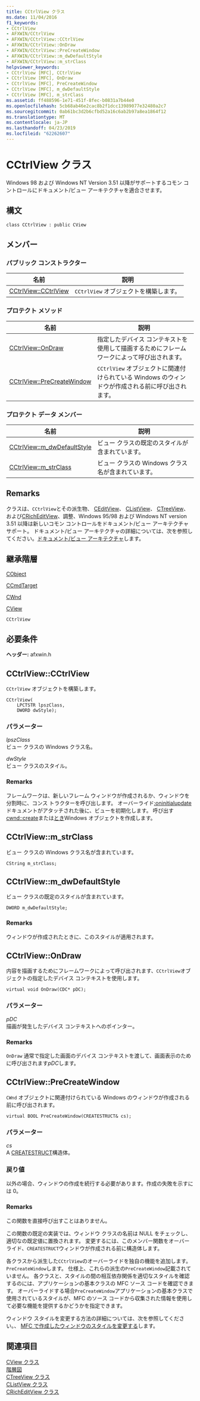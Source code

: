 ```yaml
---
title: CCtrlView クラス
ms.date: 11/04/2016
f1_keywords:
- CCtrlView
- AFXWIN/CCtrlView
- AFXWIN/CCtrlView::CCtrlView
- AFXWIN/CCtrlView::OnDraw
- AFXWIN/CCtrlView::PreCreateWindow
- AFXWIN/CCtrlView::m_dwDefaultStyle
- AFXWIN/CCtrlView::m_strClass
helpviewer_keywords:
- CCtrlView [MFC], CCtrlView
- CCtrlView [MFC], OnDraw
- CCtrlView [MFC], PreCreateWindow
- CCtrlView [MFC], m_dwDefaultStyle
- CCtrlView [MFC], m_strClass
ms.assetid: ff488596-1e71-451f-8fec-b0831a7b44e0
ms.openlocfilehash: 5cb68ab46e2cac8b2f1dcc13989077e32480a2c7
ms.sourcegitcommit: 0ab61bc3d2b6cfbd52a16c6ab2b97a8ea1864f12
ms.translationtype: MT
ms.contentlocale: ja-JP
ms.lasthandoff: 04/23/2019
ms.locfileid: "62262607"
---
```

# <a name="cctrlview-class"></a>CCtrlView クラス

Windows 98 および Windows NT Version 3.51 以降がサポートするコモン コントロールにドキュメント/ビュー アーキテクチャを適合させます。

## <a name="syntax"></a>構文

```
class CCtrlView : public CView
```

## <a name="members"></a>メンバー

### <a name="public-constructors"></a>パブリック コンストラクター

|名前|説明|
|----------|-----------------|
|[CCtrlView::CCtrlView](#cctrlview)|`CCtrlView` オブジェクトを構築します。|

### <a name="protected-methods"></a>プロテクト メソッド

|名前|説明|
|----------|-----------------|
|[CCtrlView::OnDraw](#ondraw)|指定したデバイス コンテキストを使用して描画するためにフレームワークによって呼び出されます。|
|[CCtrlView::PreCreateWindow](#precreatewindow)|`CCtrlView` オブジェクトに関連付けられている Windows のウィンドウが作成される前に呼び出されます。|

### <a name="protected-data-members"></a>プロテクト データ メンバー

|名前|説明|
|----------|-----------------|
|[CCtrlView::m_dwDefaultStyle](#m_dwdefaultstyle)|ビュー クラスの既定のスタイルが含まれています。|
|[CCtrlView::m_strClass](#m_strclass)|ビュー クラスの Windows クラス名が含まれています。|

## <a name="remarks"></a>Remarks

クラスは、`CCtrlView`とその派生物、 [CEditView](../../mfc/reference/ceditview-class.md)、 [CListView](../../mfc/reference/clistview-class.md)、 [CTreeView](../../mfc/reference/ctreeview-class.md)、および[CRichEditView](../../mfc/reference/cricheditview-class.md)、調整、Windows 95/98 および Windows NT version 3.51 以降は新しいコモン コントロールをドキュメント/ビュー アーキテクチャ サポート。 ドキュメント/ビュー アーキテクチャの詳細については、次を参照してください。[ドキュメント/ビュー アーキテクチャ](../../mfc/document-view-architecture.md)します。

## <a name="inheritance-hierarchy"></a>継承階層

[CObject](../../mfc/reference/cobject-class.md)

[CCmdTarget](../../mfc/reference/ccmdtarget-class.md)

[CWnd](../../mfc/reference/cwnd-class.md)

[CView](../../mfc/reference/cview-class.md)

`CCtrlView`

## <a name="requirements"></a>必要条件

**ヘッダー:** afxwin.h

##  <a name="cctrlview"></a>  CCtrlView::CCtrlView

`CCtrlView` オブジェクトを構築します。

```
CCtrlView(
    LPCTSTR lpszClass,
    DWORD dwStyle);
```

### <a name="parameters"></a>パラメーター

*lpszClass*<br/>
ビュー クラスの Windows クラス名。

*dwStyle*<br/>
ビュー クラスのスタイル。

### <a name="remarks"></a>Remarks

フレームワークは、新しいフレーム ウィンドウが作成されるか、ウィンドウを分割時に、コンス トラクターを呼び出します。 オーバーライド[:oninitialupdate](../../mfc/reference/cview-class.md#oninitialupdate)ドキュメントがアタッチされた後に、ビューを初期化します。 呼び出す[cwnd::create](../../mfc/reference/cwnd-class.md#create)または[とき](../../mfc/reference/cwnd-class.md#createex)Windows オブジェクトを作成します。

##  <a name="m_strclass"></a>  CCtrlView::m_strClass

ビュー クラスの Windows クラス名が含まれています。

```
CString m_strClass;
```

##  <a name="m_dwdefaultstyle"></a>  CCtrlView::m_dwDefaultStyle

ビュー クラスの既定のスタイルが含まれています。

```
DWORD m_dwDefaultStyle;
```

### <a name="remarks"></a>Remarks

ウィンドウが作成されたときに、このスタイルが適用されます。

##  <a name="ondraw"></a>  CCtrlView::OnDraw

内容を描画するためにフレームワークによって呼び出されます、`CCtrlView`オブジェクトの指定したデバイス コンテキストを使用します。

```
virtual void OnDraw(CDC* pDC);
```

### <a name="parameters"></a>パラメーター

*pDC*<br/>
描画が発生したデバイス コンテキストへのポインター。

### <a name="remarks"></a>Remarks

`OnDraw` 通常で指定した画面のデバイス コンテキストを渡して、画面表示のために呼び出されます*pDC*します。

##  <a name="precreatewindow"></a>  CCtrlView::PreCreateWindow

`CWnd` オブジェクトに関連付けられている Windows のウィンドウが作成される前に呼び出されます。

```
virtual BOOL PreCreateWindow(CREATESTRUCT& cs);
```

### <a name="parameters"></a>パラメーター

*cs*<br/>
A [CREATESTRUCT](/windows/desktop/api/winuser/ns-winuser-tagcreatestructa)構造体。

### <a name="return-value"></a>戻り値

以外の場合、ウィンドウの作成を続行する必要があります。作成の失敗を示すには 0。

### <a name="remarks"></a>Remarks

この関数を直接呼び出すことはありません。

この関数の既定の実装では、ウィンドウ クラスの名前は NULL をチェックし、適切なの既定値に置換されます。 変更するには、このメンバー関数をオーバーライド、`CREATESTRUCT`ウィンドウが作成される前に構造体します。

各クラスから派生した`CCtrlView`のオーバーライドを独自の機能を追加します。`PreCreateWindow`します。 仕様上、これらの派生の`PreCreateWindow`記載されていません。 各クラスと、スタイルの間の相互依存関係を適切なスタイルを確認するのには、アプリケーションの基本クラスの MFC ソース コードを確認できます。 オーバーライドする場合`PreCreateWindow`アプリケーションの基本クラスで使用されているスタイルが、MFC のソース コードから収集された情報を使用して必要な機能を提供するかどうかを指定できます。

ウィンドウ スタイルを変更する方法の詳細については、次を参照してください。、 [MFC で作成したウィンドウのスタイルを変更する](../../mfc/changing-the-styles-of-a-window-created-by-mfc.md)します。

## <a name="see-also"></a>関連項目

[CView クラス](../../mfc/reference/cview-class.md)<br/>
[階層図](../../mfc/hierarchy-chart.md)<br/>
[CTreeView クラス](../../mfc/reference/ctreeview-class.md)<br/>
[CListView クラス](../../mfc/reference/clistview-class.md)<br/>
[CRichEditView クラス](../../mfc/reference/cricheditview-class.md)
